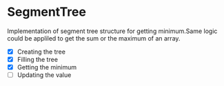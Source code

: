 # SegmentTree
Implementation of segment tree structure for getting minimum.Same logic could be appliled to get the sum or the maximum of an array.
- [x] Creating the tree
- [x] Filling the tree
- [x] Getting the minimum
- [ ] Updating the value
